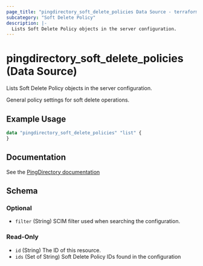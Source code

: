 ```yaml
---
page_title: "pingdirectory_soft_delete_policies Data Source - terraform-provider-pingdirectory"
subcategory: "Soft Delete Policy"
description: |-
  Lists Soft Delete Policy objects in the server configuration.
---
```


# pingdirectory_soft_delete_policies (Data Source)

Lists Soft Delete Policy objects in the server configuration.

General policy settings for soft delete operations.

## Example Usage

```terraform
data "pingdirectory_soft_delete_policies" "list" {
}
```

## Documentation
See the [PingDirectory documentation](https://docs.pingidentity.com/r/en-us/pingdirectory-93/pd_ds_config_soft_deletes_on_server)

<!-- schema generated by tfplugindocs -->
## Schema

### Optional

- `filter` (String) SCIM filter used when searching the configuration.

### Read-Only

- `id` (String) The ID of this resource.
- `ids` (Set of String) Soft Delete Policy IDs found in the configuration


